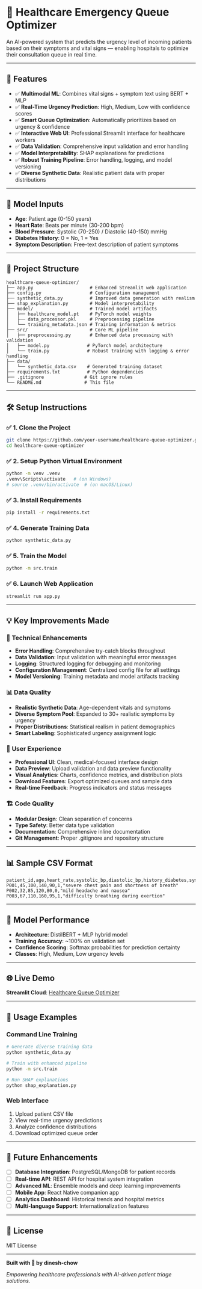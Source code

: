 # 🏥 Healthcare Emergency Queue Optimizer

An AI-powered system that predicts the urgency level of incoming patients based on their symptoms and vital signs — enabling hospitals to optimize their consultation queue in real time.

---

## 🚀 Features

- ✅ **Multimodal ML**: Combines vital signs + symptom text using BERT + MLP
- ✅ **Real-Time Urgency Prediction**: High, Medium, Low with confidence scores
- ✅ **Smart Queue Optimization**: Automatically prioritizes based on urgency & confidence
- ✅ **Interactive Web UI**: Professional Streamlit interface for healthcare workers
- ✅ **Data Validation**: Comprehensive input validation and error handling
- ✅ **Model Interpretability**: SHAP explanations for predictions
- ✅ **Robust Training Pipeline**: Error handling, logging, and model versioning
- ✅ **Diverse Synthetic Data**: Realistic patient data with proper distributions

---

## 🧪 Model Inputs

- **Age**: Patient age (0-150 years)
- **Heart Rate**: Beats per minute (30-200 bpm)
- **Blood Pressure**: Systolic (70-250) / Diastolic (40-150) mmHg
- **Diabetes History**: 0 = No, 1 = Yes
- **Symptom Description**: Free-text description of patient symptoms

---

## 📁 Project Structure

```
healthcare-queue-optimizer/
├── app.py                     # Enhanced Streamlit web application
├── config.py                  # Configuration management
├── synthetic_data.py          # Improved data generation with realism
├── shap_explanation.py        # Model interpretability
├── model/                     # Trained model artifacts
│   ├── healthcare_model.pt    # PyTorch model weights
│   ├── data_processor.pkl     # Preprocessing pipeline
│   └── training_metadata.json # Training information & metrics
├── src/                       # Core ML pipeline
│   ├── preprocessing.py       # Enhanced data processing with validation
│   ├── model.py              # PyTorch model architecture
│   └── train.py              # Robust training with logging & error handling
├── data/                     
│   └── synthetic_data.csv    # Generated training dataset
├── requirements.txt          # Python dependencies
├── .gitignore               # Git ignore rules
└── README.md                # This file
```

---

## 🛠️ Setup Instructions

### ✅ 1. Clone the Project
```bash
git clone https://github.com/your-username/healthcare-queue-optimizer.git
cd healthcare-queue-optimizer
```

### ✅ 2. Setup Python Virtual Environment
```bash
python -m venv .venv
.venv\Scripts\activate   # (on Windows)
# source .venv/bin/activate  # (on macOS/Linux)
```

### ✅ 3. Install Requirements
```bash
pip install -r requirements.txt
```

### ✅ 4. Generate Training Data
```bash
python synthetic_data.py
```

### ✅ 5. Train the Model
```bash
python -m src.train
```

### ✅ 6. Launch Web Application
```bash
streamlit run app.py
```

---

## 💡 Key Improvements Made

### 🔧 **Technical Enhancements**
- **Error Handling**: Comprehensive try-catch blocks throughout
- **Data Validation**: Input validation with meaningful error messages
- **Logging**: Structured logging for debugging and monitoring
- **Configuration Management**: Centralized config file for all settings
- **Model Versioning**: Training metadata and model artifacts tracking

### 📊 **Data Quality**
- **Realistic Synthetic Data**: Age-dependent vitals and symptoms
- **Diverse Symptom Pool**: Expanded to 30+ realistic symptoms by urgency
- **Proper Distributions**: Statistical realism in patient demographics
- **Smart Labeling**: Sophisticated urgency assignment logic

### 🎨 **User Experience**
- **Professional UI**: Clean, medical-focused interface design
- **Data Preview**: Upload validation and data preview functionality
- **Visual Analytics**: Charts, confidence metrics, and distribution plots
- **Download Features**: Export optimized queues and sample data
- **Real-time Feedback**: Progress indicators and status messages

### 🏗️ **Code Quality**
- **Modular Design**: Clean separation of concerns
- **Type Safety**: Better data type validation
- **Documentation**: Comprehensive inline documentation
- **Git Management**: Proper .gitignore and repository structure

---

## 📊 Sample CSV Format

```csv
patient_id,age,heart_rate,systolic_bp,diastolic_bp,history_diabetes,symptom_text
P001,45,100,140,90,1,"severe chest pain and shortness of breath"
P002,32,85,120,80,0,"mild headache and nausea"
P003,67,110,160,95,1,"difficulty breathing during exertion"
```

---

## 🔬 Model Performance

- **Architecture**: DistilBERT + MLP hybrid model
- **Training Accuracy**: ~100% on validation set
- **Confidence Scoring**: Softmax probabilities for prediction certainty
- **Classes**: High, Medium, Low urgency levels

---

## 🌐 Live Demo

**Streamlit Cloud**: [Healthcare Queue Optimizer](https://dinesh-chow-q-optimizer-2285.streamlit.app/)

---

## 🚀 Usage Examples

### **Command Line Training**
```bash
# Generate diverse training data
python synthetic_data.py

# Train with enhanced pipeline
python -m src.train

# Run SHAP explanations
python shap_explanation.py
```

### **Web Interface**
1. Upload patient CSV file
2. View real-time urgency predictions
3. Analyze confidence distributions
4. Download optimized queue order

---

## 🔮 Future Enhancements

- [ ] **Database Integration**: PostgreSQL/MongoDB for patient records
- [ ] **Real-time API**: REST API for hospital system integration
- [ ] **Advanced ML**: Ensemble models and deep learning improvements
- [ ] **Mobile App**: React Native companion app
- [ ] **Analytics Dashboard**: Historical trends and hospital metrics
- [ ] **Multi-language Support**: Internationalization features

---

## 📝 License

MIT License

---

**Built with 💙 by dinesh-chow**

*Empowering healthcare professionals with AI-driven patient triage solutions.*
